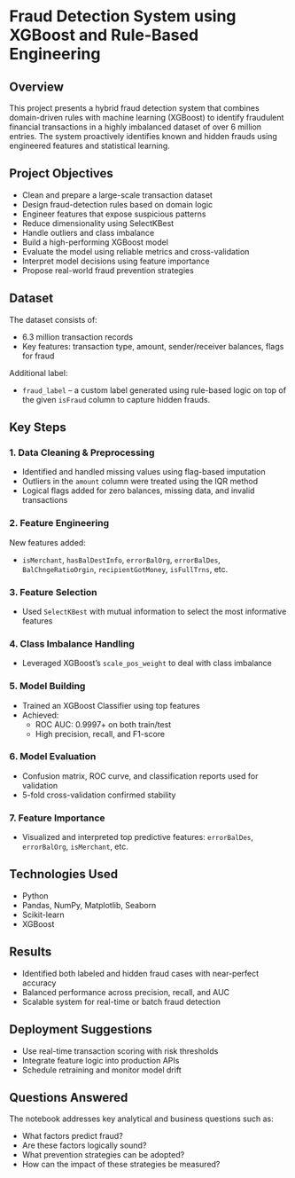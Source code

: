 
# Fraud Detection System using XGBoost and Rule-Based Engineering

## Overview

This project presents a hybrid fraud detection system that combines domain-driven rules with machine learning (XGBoost) to identify fraudulent financial transactions in a highly imbalanced dataset of over 6 million entries. The system proactively identifies known and hidden frauds using engineered features and statistical learning.

## Project Objectives

- Clean and prepare a large-scale transaction dataset
- Design fraud-detection rules based on domain logic
- Engineer features that expose suspicious patterns
- Reduce dimensionality using SelectKBest
- Handle outliers and class imbalance
- Build a high-performing XGBoost model
- Evaluate the model using reliable metrics and cross-validation
- Interpret model decisions using feature importance
- Propose real-world fraud prevention strategies

## Dataset

The dataset consists of:
- 6.3 million transaction records
- Key features: transaction type, amount, sender/receiver balances, flags for fraud

Additional label:  
- `fraud_label` – a custom label generated using rule-based logic on top of the given `isFraud` column to capture hidden frauds.

## Key Steps

### 1. Data Cleaning & Preprocessing
- Identified and handled missing values using flag-based imputation
- Outliers in the `amount` column were treated using the IQR method
- Logical flags added for zero balances, missing data, and invalid transactions

### 2. Feature Engineering
New features added:
- `isMerchant`, `hasBalDestInfo`, `errorBalOrg`, `errorBalDes`, `BalChngeRatioOrgin`, `recipientGotMoney`, `isFullTrns`, etc.

### 3. Feature Selection
- Used `SelectKBest` with mutual information to select the most informative features

### 4. Class Imbalance Handling
- Leveraged XGBoost’s `scale_pos_weight` to deal with class imbalance

### 5. Model Building
- Trained an XGBoost Classifier using top features
- Achieved:
  - ROC AUC: 0.9997+ on both train/test
  - High precision, recall, and F1-score

### 6. Model Evaluation
- Confusion matrix, ROC curve, and classification reports used for validation
- 5-fold cross-validation confirmed stability

### 7. Feature Importance
- Visualized and interpreted top predictive features: `errorBalDes`, `errorBalOrg`, `isMerchant`, etc.

## Technologies Used

- Python
- Pandas, NumPy, Matplotlib, Seaborn
- Scikit-learn
- XGBoost

## Results

- Identified both labeled and hidden fraud cases with near-perfect accuracy
- Balanced performance across precision, recall, and AUC
- Scalable system for real-time or batch fraud detection

## Deployment Suggestions

- Use real-time transaction scoring with risk thresholds
- Integrate feature logic into production APIs
- Schedule retraining and monitor model drift

## Questions Answered

The notebook addresses key analytical and business questions such as:
- What factors predict fraud?
- Are these factors logically sound?
- What prevention strategies can be adopted?
- How can the impact of these strategies be measured?
